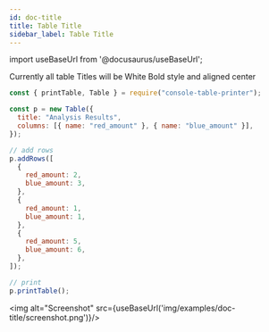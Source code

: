 ```yaml
---
id: doc-title
title: Table Title
sidebar_label: Table Title
---
```


import useBaseUrl from '@docusaurus/useBaseUrl';

Currently all table Titles will be White Bold style and aligned center

```javascript
const { printTable, Table } = require("console-table-printer");

const p = new Table({
  title: "Analysis Results",
  columns: [{ name: "red_amount" }, { name: "blue_amount" }],
});

// add rows
p.addRows([
  {
    red_amount: 2,
    blue_amount: 3,
  },
  {
    red_amount: 1,
    blue_amount: 1,
  },
  {
    red_amount: 5,
    blue_amount: 6,
  },
]);

// print
p.printTable();
```

<img alt="Screenshot" src={useBaseUrl('img/examples/doc-title/screenshot.png')}/>
